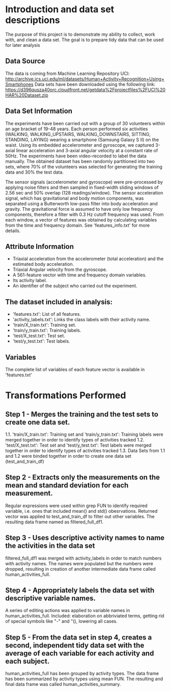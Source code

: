 # Introduction and data set descriptions
The purpose of this project is to demonstrate my ability to collect, work with, and clean a data set.
The goal is to prepare tidy data that can be used for later analysis

## Data Source
The data is coming from Machine Learning Repository UCI:
http://archive.ics.uci.edu/ml/datasets/Human+Activity+Recognition+Using+Smartphones
Data sets have been downloaded using the following link:
https://d396qusza40orc.cloudfront.net/getdata%2Fprojectfiles%2FUCI%20HAR%20Dataset.zip

## Data Set Information
The experiments have been carried out with a group of 30 volunteers within an age bracket of 19-48 years. Each person performed six activities (WALKING, WALKING_UPSTAIRS, WALKING_DOWNSTAIRS, SITTING, STANDING, LAYING) wearing a smartphone (Samsung Galaxy S II) on the waist. Using its embedded accelerometer and gyroscope, we captured 3-axial linear acceleration and 3-axial angular velocity at a constant rate of 50Hz. The experiments have been video-recorded to label the data manually. The obtained dataset has been randomly partitioned into two sets, where 70% of the volunteers was selected for generating the training data and 30% the test data. 

The sensor signals (accelerometer and gyroscope) were pre-processed by applying noise filters and then sampled in fixed-width sliding windows of 2.56 sec and 50% overlap (128 readings/window). The sensor acceleration signal, which has gravitational and body motion components, was separated using a Butterworth low-pass filter into body acceleration and gravity. The gravitational force is assumed to have only low frequency components, therefore a filter with 0.3 Hz cutoff frequency was used. From each window, a vector of features was obtained by calculating variables from the time and frequency domain. See 'features_info.txt' for more details. 

## Attribute Information
- Triaxial acceleration from the accelerometer (total acceleration) and the estimated body acceleration.
- Triaxial Angular velocity from the gyroscope. 
- A 561-feature vector with time and frequency domain variables. 
- Its activity label. 
- An identifier of the subject who carried out the experiment.

## The dataset included in analysis:
- 'features.txt': List of all features.
- 'activity_labels.txt': Links the class labels with their activity name.
- 'train/X_train.txt': Training set.
- 'train/y_train.txt': Training labels.
- 'test/X_test.txt': Test set.
- 'test/y_test.txt': Test labels.

## Variables

The complete list of variables of each feature vector is available in 'features.txt'

# Transformations Performed

## Step 1 - Merges the training and the test sets to create one data set.
1.1. 'train/X_train.txt': Training set and 'train/y_train.txt': Training labels were merged together in order to identify types of activities tracked
1.2. 'test/X_test.txt': Test set and 'test/y_test.txt': Test labels were merged together in order to identify types of activities tracked
1.3. Data Sets from 1.1 and 1.2 were binded together in order to create one data set (test_and_train_df)

## Step 2 - Extracts only the measurements on the mean and standard deviation for each measurement.
Regular expressions were used within grep FUN to identify required variable, i.e. ones that included mean() and std() obesrvations.
Returned vector was applied to test_and_train_df to filter out other variables. The resulting data frame named as filtered_full_df1.

## Step 3 - Uses descriptive activity names to name the activities in the data set
filtered_full_df1 was merged with activity_labels in order to match numbers with activity names. The names were populated but the numbers were dropped, resulting in creation of another intermediate data frame called human_activities_full. 

## Step 4 - Appropriately labels the data set with descriptive variable names.
A series of editing actions was applied to variable names in human_activities_full. Included: elaboration on abbriviated terms, getting rid of special symbols like "-" and "(), lowering all cases.

## Step 5 - From the data set in step 4, creates a second, independent tidy data set with the average of each variable for each activity and each subject.
human_activities_full has been grouped by activity types. The data frame has been summarized by activity types using mean FUN. The resulting and final data frame was called human_activities_summary.
